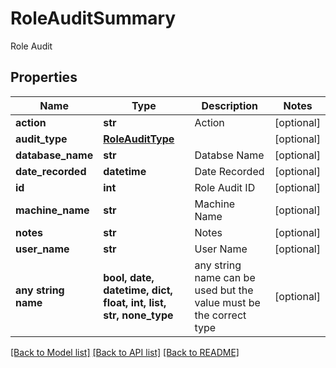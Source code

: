 # RoleAuditSummary

Role Audit

## Properties
Name | Type | Description | Notes
------------ | ------------- | ------------- | -------------
**action** | **str** | Action | [optional] 
**audit_type** | [**RoleAuditType**](RoleAuditType.md) |  | [optional] 
**database_name** | **str** | Databse Name | [optional] 
**date_recorded** | **datetime** | Date Recorded | [optional] 
**id** | **int** | Role Audit ID | [optional] 
**machine_name** | **str** | Machine Name | [optional] 
**notes** | **str** | Notes | [optional] 
**user_name** | **str** | User Name | [optional] 
**any string name** | **bool, date, datetime, dict, float, int, list, str, none_type** | any string name can be used but the value must be the correct type | [optional]

[[Back to Model list]](../README.md#documentation-for-models) [[Back to API list]](../README.md#documentation-for-api-endpoints) [[Back to README]](../README.md)


